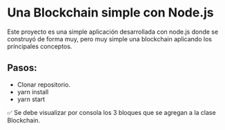 # Una Blockchain simple con Node.js

Este proyecto es una simple aplicación desarrollada con node.js donde se construyó de forma muy, pero muy simple una blockchain aplicando los principales conceptos.

## Pasos:

- Clonar repositorio.
- yarn install
- yarn start

✅ Se debe visualizar por consola los 3 bloques que se agregan a la clase Blockchain.
